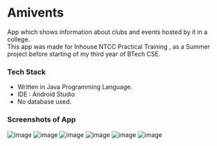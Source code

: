 # Amivents
App which shows information about clubs and events hosted by it in a college.<br/>
This app was made for Inhouse NTCC Practical Training , as a Summer project before starting of my third year of BTech CSE.

### Tech Stack
 * Written in Java Programming Language.
 * IDE :  Android Studio
 * No database used.

### Screenshots of App

![image](https://user-images.githubusercontent.com/63490144/122635090-86b24500-d0ff-11eb-8f0a-7ae68e1382bb.png)  ![image](https://user-images.githubusercontent.com/63490144/122635102-9f225f80-d0ff-11eb-9e76-fd298fb9862a.png) ![image](https://user-images.githubusercontent.com/63490144/122635115-b82b1080-d0ff-11eb-89da-8082d88d72fe.png)  ![image](https://user-images.githubusercontent.com/63490144/122635131-cd07a400-d0ff-11eb-8e2b-439972b903cf.png)  ![image](https://user-images.githubusercontent.com/63490144/122635161-eb6d9f80-d0ff-11eb-8447-34347d9d533b.png) ![image](https://user-images.githubusercontent.com/63490144/122635175-07714100-d100-11eb-83b4-3906c76760c2.png)









